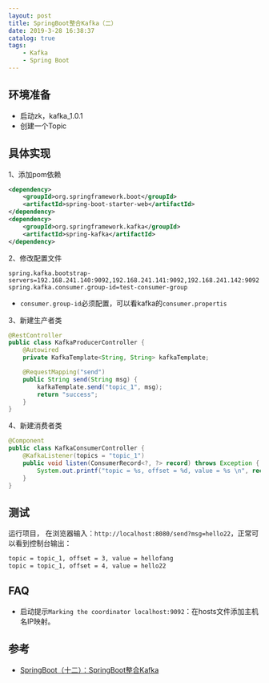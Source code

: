 ```yaml
---
layout: post
title: SpringBoot整合Kafka（二）
date: 2019-3-28 16:38:37
catalog: true
tags:
    - Kafka
    - Spring Boot
---
```


## 环境准备

- 启动zk，kafka_1.0.1
- 创建一个Topic

## 具体实现

1、添加pom依赖

```xml
<dependency>
    <groupId>org.springframework.boot</groupId>
    <artifactId>spring-boot-starter-web</artifactId>
</dependency>
<dependency>
    <groupId>org.springframework.kafka</groupId>
    <artifactId>spring-kafka</artifactId>
</dependency>
```

2、修改配置文件

```properties
spring.kafka.bootstrap-servers=192.168.241.140:9092,192.168.241.141:9092,192.168.241.142:9092
spring.kafka.consumer.group-id=test-consumer-group
```

- `consumer.group-id`必须配置，可以看kafka的`consumer.propertis`

3、新建生产者类

```java
@RestController
public class KafkaProducerController {
    @Autowired
    private KafkaTemplate<String, String> kafkaTemplate;

    @RequestMapping("send")
    public String send(String msg) {
        kafkaTemplate.send("topic_1", msg);
        return "success";
    }
}
```

4、新建消费者类

```java
@Component
public class KafkaConsumerController {
    @KafkaListener(topics = "topic_1")
    public void listen(ConsumerRecord<?, ?> record) throws Exception {
        System.out.printf("topic = %s, offset = %d, value = %s \n", record.topic(), record.offset(), record.value());
    }
}
```

## 测试

运行项目，
在浏览器输入：`http://localhost:8080/send?msg=hello22`，正常可以看到控制台输出：

```sh
topic = topic_1, offset = 3, value = hellofang 
topic = topic_1, offset = 4, value = hello22 
```

## FAQ

- 启动提示`Marking the coordinator localhost:9092`：在hosts文件添加主机名IP映射。

## 参考

* [SpringBoot（十二）：SpringBoot整合Kafka](https://blog.csdn.net/saytime/article/details/79950635)